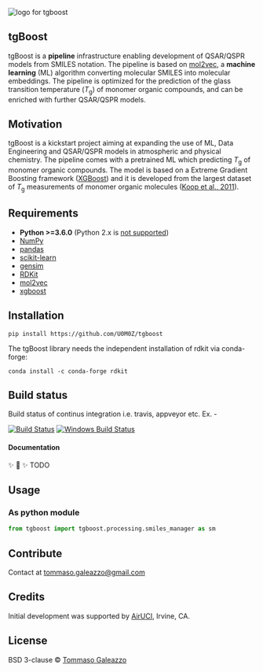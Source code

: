 ![logo for tgboost](./images/tgBoost_logo.png)


## tgBoost
tgBoost is a **pipeline** infrastructure enabling development of QSAR/QSPR models from SMILES notation. The pipeline is based on [mol2vec](https://mol2vec.readthedocs.io/en/latest/), a **machine learning** (ML) algorithm converting molecular SMILES into molecular embeddings. The pipeline is optimized for the prediction of the glass transition temperature (<em>T</em><sub>g</sub>) of monomer organic compounds, and can be enriched with further QSAR/QSPR models.

## Motivation
tgBoost is a kickstart project aiming at expanding the use of ML, Data Engineering and QSAR/QSPR models in atmospheric and physical chemistry. The pipeline comes with a pretrained ML which predicting <em>T</em><sub>g</sub> of monomer organic compounds. The model is based on a Extreme Gradient Boosting framework ([XGBoost](https://xgboost.readthedocs.io/en/stable/)) and it is developed from the largest dataset of <em>T</em><sub>g</sub> measurements of monomer organic molecules ([Koop et al., 2011](https://pubs.rsc.org/en/content/articlelanding/2011/cp/c1cp22617g)).

## Requirements
* **Python >=3.6.0** (Python 2.x is [not supported](http://www.python3statement.org/))
* [NumPy](http://www.numpy.org/)
* [pandas](http://pandas.pydata.org/)
* [scikit-learn](http://scikit-learn.org/stable/)
* [gensim](https://radimrehurek.com/gensim/)
* [RDKit](http://www.rdkit.org/docs/Install.html)
* [mol2vec](https://github.com/samoturk/mol2vec)
* [xgboost](https://pypi.org/project/xgboost/)

## Installation
`pip install https://github.com/U0M0Z/tgboost`

The tgBoost library needs the independent installation of rdkit via conda-forge:

`conda install -c conda-forge rdkit`

## Build status
Build status of continus integration i.e. travis, appveyor etc. Ex. - 

[![Build Status](https://travis-ci.org/akashnimare/foco.svg?branch=master)](https://travis-ci.org/akashnimare/foco)
[![Windows Build Status](https://ci.appveyor.com/api/projects/status/github/akashnimare/foco?branch=master&svg=true)](https://ci.appveyor.com/project/akashnimare/foco/branch/master)

#### Documentation
✨ 🍰 ✨
TODO

## Usage
### As python module
```python
from tgboost import tgboost.processing.smiles_manager as sm
```

## Contribute
Contact at tommaso.galeazzo@gmail.com

## Credits
Initial development was supported by [AirUCI](https://airuci.uci.edu), Irvine, CA.

## License
BSD 3-clause © [Tommaso Galeazzo](https://www.tmsglz.com)
